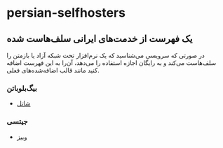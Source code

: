 # persian-selfhosters

## یک فهرست از خدمت‌های ایرانی سلف‌هاست شده


در صورتی که سرویسی می‌شناسید که یک نرم‌افزار تحت شبکه آزاد یا باز‌متن را سلف‌هاست می‌کند و به رایگان اجازه استفاده را می‌دهد، آن‌را به این فهرست اضافه کنید مانند قالب اضافه‌شده‌های فعلی.

### بیگ‌بلو‌باتن

 - [شاتل](https://engage.shatel.com/engage/)

### جیتسی

 - [وییز](https://meet.wiiz.ir/)
